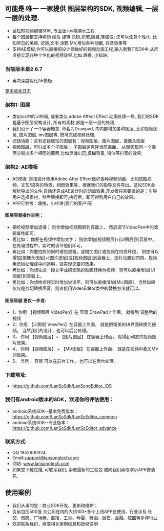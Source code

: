 ## 可能是 唯一 一家提供 图层架构的SDK, 视频编辑, 一层 一层的处理.

*  蓝松短视频编辑SDK, 专业版 ios端演示工程.  
*  每个图层都支持移动 缩放 旋转 滤镜,亮暗,隐藏,等属性; 您可以任意个性化. 比如常见的美颜, 滤镜,文字,涂鸦,MV,增加各种动画, 抖音效果等
*  支持AE模板,你可以直接把设计师做好的视频动画工程,输入到我们SDK中,从而直接实现各种个性化的视频效果.比如 趣推, 小柿饼.
 
 ### 当前版本是2.6.7
*   再次深度优化AE模板.

[更多版本日志](https://github.com/LanSoSdk/LanSongEditor_IOS/blob/master/%E7%89%88%E6%9C%AC%E6%9B%B4%E6%96%B0%E8%AE%B0%E5%BD%95.md)

### 架构1: 图层
*   类似ios中的UI布局, 或者类似 adobe Affect Effect 动画处理一样, 我们的SDK是基于图层架构设计, 所有的素材,都是一层一层的处理;
*   我们设计了一个容器概念, 命名为Drawpad, 向内部增加各种图层, 比如视频图层, 图片图层, mv图层等, 既可完成视频处理;
*   滤镜功能：具有滤镜属性的图层有：视频图层，图片图层，摄像头图层
*   视频图层，可引出多个子图层； 子图层是克隆当前画面， 从而实现同一个画面分裂出多个相同的画面,比如灵魂出窍,模糊背景, 错位等抖音的效果;

### 架构2: AE模板

*   AE模板:  是指设计师用Adobe After Effect做好各种视频动画，比如炫酷视频，文艺/搞笑的场景，相册效果等，根据我们的指导文件导出。蓝松SDK会解析导出的文件,自动还原成AE设计时的动画效果,开发者只需要做的是：引导用户选择素材，然后替换即可,执行后，即可得到用户自己的效果。
*   APP可参考：趣推，小柿饼(我们的客户)等

#### 图层容器操作举例：
*   把给视频增加滤镜： 则你增加视频图层到容器上， 然后调节VideoPen中的滤镜属性即可。
*   再比如： 你要在视频中增加文字： 则你增加[视频图层]+[UI图层]到容器中，在处理过程中，实时的调节他们即可。
*   再比如：你要拍照的同时增加滤镜，或增加图片或视频在四周环绕， 则您可以增加[摄像头图层]+[图片图层]或[视频图层]到容器上，图片设置到四周，视频用滤镜处理成中间透明，就实现您要的效果。
*   再比如：你想生成一段文字或把炫酷的动画转换为视频，则可以直接增加[UI图层]到容器上。
*   再比如：你想给视频实时增加说话声，则可以直接增加[Mic图层]，当然如果仅仅是剪切替换声音，则直接用VideoEditor类中的替换方法就可以。


#### 图层容器 更仅一步说:
* 1，你用 【视频图层 VideoPen】在 容器 DrawPad上作画， 就得到 调整后的视频
* 2，你用 【UI图层  ViewPen】在容器上作画， 就是把精美的UI界面转换为视频， 当然我们的设计，也可以后台处理。
* 3， 你用 【视频图层】+ 【图片图层】 在容器上作画， 就得到动态的视频图片效果。
* 4， 你用  【视频图层】 + 【MV图层】 在容器上作画， 就是在视频中叠加MV的效果。
* 5， 当然： 容器 可以在前台工作， 也可以在后台处理。




### 下载地址: 
*  https://github.com/LanSoSdk/LanSongEditor_IOS

### 我们有android版本的SDK，欢迎你的评估使用：
*	android系统SDK--基本免费版本：https://github.com/LanSoSdk/LanSoEditor_common
*	android系统SDK--专业版本：https://github.com/LanSoSdk/LanSoEditor_advance

### 联系方式:
*   QQ 1852600324 
*   Email:support@lansongtech.com
*   网站: www.lansongtech.com
*  如果您下载过慢, 可联系我们, 索取最新的工程包 或向我们索取演示APK安装包.

## 使用案例
*   我们从事的是：商业SDK开发、更新和维护；
*   当前包括500强 大公司在内的大约100+多个上线APP在使用，行业涉及 社交、微商、广场舞、直播、工具、母婴、舞蹈、厨艺、金融、炫酷等多种行业
*   欢迎联系我们，索取相关案例信息和授权说明
